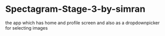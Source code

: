 # Spectagram-Stage-3-by-simran
the app which has home and profile screen and also as a dropdownpicker for selecting images 
